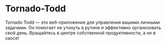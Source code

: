 # Tornado-Todd
Tornado Todd — это веб-приложение для управления вашими личными задачами. Он помогает не утонуть в рутине и эффективно организовать свой день. Вращайтесь в центре собственной продуктивности, а не в хаосе!
